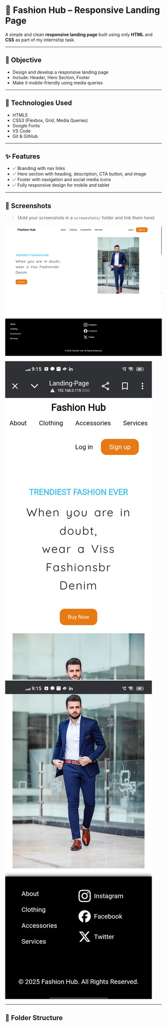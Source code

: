 # 🚀 Fashion Hub – Responsive Landing Page

A simple and clean **responsive landing page** built using only **HTML** and **CSS** as part of my internship task.

---

## 📌 Objective

- Design and develop a responsive landing page
- Include: Header, Hero Section, Footer
- Make it mobile-friendly using media queries

---

## 🧱 Technologies Used

- HTML5  
- CSS3 (Flexbox, Grid, Media Queries)  
- Google Fonts  
- VS Code  
- Git & GitHub

---

## ✨ Features

- ✅ Branding with nav links
- ✅ Hero section with heading, description, CTA button, and image
- ✅ Footer with navigation and social media icons
- ✅ Fully responsive design for mobile and tablet

---

## 📸 Screenshots

> (Add your screenshots in a `screenshots/` folder and link them here)

![Desktop View](desktop1.png)
![Desktop View](desktop2.png)



![Mobile View](mobile1.jpg)
![Mobile View](mobile2.jpg)

---

## 📂 Folder Structure

